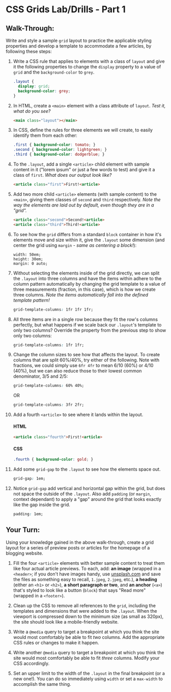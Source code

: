 # CSS Grids Lab/Drills - Part 1


## Walk-Through:

Write and style a sample `grid` layout to practice the applicable styling properties and develop a template to accommodate a few articles, by following these steps:


1. Write a CSS rule that applies to elements with a class of `layout` and give it the following properties to change the `display` property to a value of `grid` and the `background-color` to `grey`.

    ```css
    .layout {
      display: grid;
      background-color: grey;
    }
    ```

2. In HTML, create a `<main>` element with a class attribute of `layout`. *Test it, what do you see?*

    ```html
    <main class="layout"></main>
    ```

3. In CSS, define the rules for three elements we will create, to easily identify them from each other:

    ```css
    .first { background-color: tomato; }
    .second { background-color: lightgreen; }
    .third { background-color: dodgerblue; }
    ```

4. To the `.layout`, add a single `<article>` child element with sample content in it ("lorem ipsum" or just a few words to test) and give it a class of `first`. *What does our output look like?*

    ```html
    <article class="first">First!<article>
    ```

5. Add two more child `<article>` elements (with sample content) to the `<main>`, giving them classes of `second` and `third` respectively. *Note the way the elements are laid out by default, even though they are in a "grid".*

    ```html
    <article class="second">Second!<article>
    <article class="third">Third!<article>
    ```

6. To see how the `grid` differs from a standard `block` container in how it's elements move and size within it, give the `.layout` some dimension (and center the grid using `margin` - *same as centering a block!*):

    ```
    width: 50em;
    height: 30em;
    margin: 0 auto;
    ```

7. Without selecting the elements inside of the grid directly, we can split the `.layout` into three columns and have the items within adhere to the column pattern automatically by changing the grid template to a value of three measurements (fraction, in this case), which is how we create three columns. *Note the items automatically fall into the defined template pattern!*

    ```css
    grid-template-columns: 1fr 1fr 1fr;
    ```

8. All three items are in a single row because they fit the row's columns perfectly, but what happens if we scale back our `.layout`'s template to only two columns? Override the property from the previous step to show only two columns:

    ```css
    grid-template-columns: 1fr 1fr;
    ```

9. Change the column sizes to see how that affects the layout. To create columns that are split 60%/40%, try either of the following. Note with fractions, we could simply use `6fr 4fr` to mean 6/10 (60%) or 4/10 (40%), but we can also reduce those to their lowest common denominator, 3/5 and 2/5:

    ```css
    grid-template-columns: 60% 40%;
    ```
    OR
    
    ```css
    grid-template-columns: 3fr 2fr;
    ```

10. Add a fourth `<article>` to see where it lands within the layout.

    #### HTML
    ```html
    <article class="fourth">First!<article>
    ```

    #### CSS
    ```css
    .fourth { background-color: gold; }
    ```

11. Add some `grid-gap` to the `.layout` to see how the elements space out.

    ```css
    grid-gap: 1em;
    ```
    
12. Notice `grid-gap` add vertical and horizontal gap within the grid, but does not space the outside of the `.layout`. Also add `padding` (or `margin`, context dependant) to apply a "gap" around the grid that looks exactly like the gap inside the grid.

    ``` css
    padding: 1em;
    ```


## Your Turn:

Using your knowledge gained in the above walk-through, create a grid layout for a series of preview posts or articles for the homepage of a blogging website.

1. Fill the four `<article>` elements with better sample content to treat them like four actual article previews. To each, add: **an image** (wrapped in a `<header>`; if you don't have images handy, use [unsplash.com](http://unsplash.com) and save the files as something easy to recall, `1.jpeg`, `2.jpeg`, etc.), **a heading** (either an `<h1>` or `<h2>`), **a short paragraph or two**, and **an anchor** (`<a>`) that's styled to look like a button (`block`) that says "Read more" (wrapped in a `<footer>`).

2. Clean up the CSS to remove all references to the `grid`, including the templates and dimensions that were added to the `.layout`. When the viewport is compressed down to the minimum size (as small as 320px), the site should look like a mobile-friendly website.

3. Write a `@media` query to target a breakpoint at which you think the site would most comfortably be able to fit *two* columns. Add the appropriate CSS rules or changes to make it happen.

4. Write another `@media` query to target a breakpoint at which you think the site would most comfortably be able to fit *three* columns. Modify your CSS accordingly.

5. Set an upper limit to the width of the `.layout` in the final breakpoint (or a new one!). You can do so immediately using `width` or set a `max-width` to accomplish the same thing.
